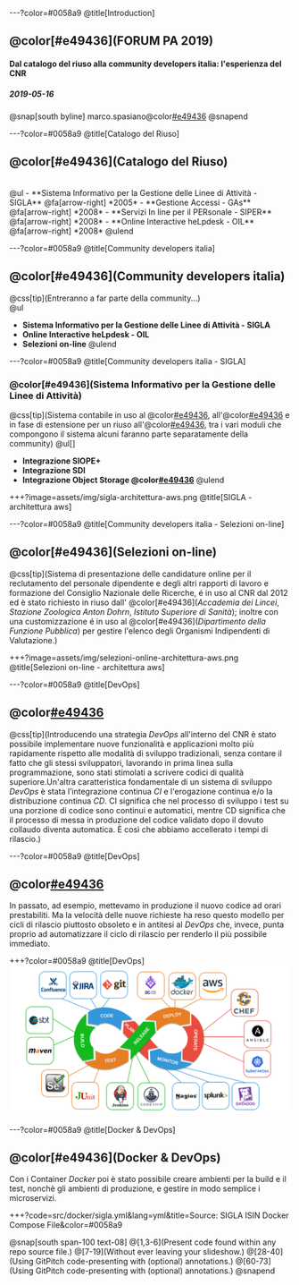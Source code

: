 ---?color=#0058a9
@title[Introduction]

## @color[#e49436](FORUM PA 2019)
#### Dal catalogo del riuso alla community developers italia: l'esperienza del CNR
##### 2019-05-16

@snap[south byline]
marco.spasiano@color[#e49436](@cnr.it)
@snapend

---?color=#0058a9
@title[Catalogo del Riuso]
## @color[#e49436](Catalogo del Riuso)
<br>
@ul
- **Sistema Informativo per la Gestione delle Linee di Attività - SIGLA**	@fa[arrow-right] *2005*
- **Gestione Accessi - GAs** @fa[arrow-right] *2008*
- **Servizi In line per il PERsonale - SIPER** @fa[arrow-right] *2008*
- **Online Interactive heLpdesk - OIL** @fa[arrow-right] *2008*
@ulend

---?color=#0058a9
@title[Community developers italia]
## @color[#e49436](Community developers italia)
@css[tip](Entreranno a far parte della community...)
<br>
@ul
- **Sistema Informativo per la Gestione delle Linee di Attività - SIGLA**
- **Online Interactive heLpdesk - OIL**
- **Selezioni on-line**
@ulend

---?color=#0058a9
@title[Community developers italia - SIGLA]
### @color[#e49436](Sistema Informativo per la Gestione delle Linee di Attività)
@css[tip](Sistema contabile in uso al @color[#e49436](*CNR*), all'@color[#e49436](*ISIN*)  e in fase di estensione per un riuso all'@color[#e49436](*ISS*), tra i vari moduli che compongono il sistema alcuni faranno parte separatamente della community)
@ul[]
- **Integrazione SIOPE+**
- **Integrazione SDI**
- **Integrazione Object Storage @color[#e49436](CMIS,AZURE,S3)**
@ulend

+++?image=assets/img/sigla-architettura-aws.png
@title[SIGLA - architettura aws]

---?color=#0058a9
@title[Community developers italia - Selezioni on-line]
## @color[#e49436](Selezioni on-line)
@css[tip](Sistema di presentazione delle candidature online per il reclutamento del personale dipendente e degli altri rapporti di lavoro e formazione del Consiglio Nazionale delle Ricerche, é in uso al CNR dal 2012 ed è stato richiesto in riuso dall' @color[#e49436](*Accademia dei Lincei*, *Stazione Zoologica Anton Dohrn*, *Istituto Superiore di Sanità*); inoltre con una customizzazione é in uso al @color[#e49436](*Dipartimento della Funzione Pubblica*) per gestire l'elenco degli Organismi Indipendenti di Valutazione.)

+++?image=assets/img/selezioni-online-architettura-aws.png
@title[Selezioni on-line - architettura aws]

---?color=#0058a9
@title[DevOps]
## @color[#e49436](DevOps)
@css[tip](Introducendo una strategia *DevOps* all'interno del CNR è stato possibile implementare nuove funzionalità e applicazioni molto più rapidamente rispetto alle modalità di sviluppo tradizionali, senza contare il fatto che gli stessi sviluppatori, lavorando in prima linea sulla programmazione, sono stati stimolati a scrivere codici di qualità superiore.Un'altra caratteristica fondamentale di un sistema di sviluppo *DevOps* è stata l’integrazione continua *CI* e l'erogazione continua e/o la distribuzione continua *CD*. CI significa che nel processo di sviluppo i test su una porzione di codice sono continui e automatici, mentre CD significa che il processo di messa in produzione del codice validato dopo il dovuto collaudo diventa automatica. È così che abbiamo accellerato i tempi di rilascio.)

---?color=#0058a9
@title[DevOps]
## @color[#e49436](DevOps)
In passato, ad esempio, mettevamo in produzione il nuovo codice ad orari prestabiliti. Ma la velocità delle nuove richieste ha reso questo modello per cicli di rilascio piuttosto obsoleto e in antitesi al *DevOps* che, invece, punta proprio ad automatizzare il ciclo di rilascio per renderlo il più possibile immediato.

+++?color=#0058a9
@title[DevOps]
![](assets/img/devops-app.jpg)

---?color=#0058a9
@title[Docker & DevOps]
## @color[#e49436](Docker & DevOps)
Con i Container *Docker* poi è stato possibile creare ambienti per la build e il test, nonchè gli ambienti di produzione, e gestire in modo semplice i microservizi.

+++?code=src/docker/sigla.yml&lang=yml&title=Source: SIGLA ISIN Docker Compose File&color=#0058a9

@snap[south span-100 text-08]
@[1,3-6](Present code found within any repo source file.)
@[7-19](Without ever leaving your slideshow.)
@[28-40](Using GitPitch code-presenting with (optional) annotations.)
@[60-73](Using GitPitch code-presenting with (optional) annotations.)
@snapend
